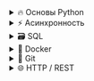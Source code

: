 <details><summary>🔥 Основы Python</summary>

---

<details><summary>Какие типы данных существуют в Python?</summary>

В Python типы данных можно классифицировать по их изменяемости и упорядоченности.

**Изменяемость**  
- **Изменяемые**: `list`, `set`, `dict`  
- **Неизменяемые**: `int`, `float`, `complex`, `str`, `tuple`, `frozenset`

**Упорядоченность**  
- **Упорядоченные**: `list`, `str`, `tuple`, `dict` (с Python 3.7+)  
- **Неупорядоченные**: `set`, `frozenset`

**Доп. вопрос: может ли tuple быть ключом в словаре?**  
Да, если все элементы кортежа также неизменяемые.
</details>

<details><summary>Какой объект не может быть ключом в словаре (dict)?</summary>

Ключами `dict` могут быть **только неизменяемые** типы данных.  
**Не могут быть ключами**: `list`, `set`, `dict`.

**Могут быть ключами**: `int`, `float`, `str`, `tuple` (если его элементы неизменяемы).
</details>

<details><summary>Как словарь (dict) и множество (set) реализованы внутри?</summary>

- **Реализация**: хэш-таблицы (открытая адресация)  
- **Сложность**:  
  - лучший случай — `O(1)`  
  - худший случай — `O(n)`  
- **Память**: `O(n)` + резерв для минимизации коллизий
</details>

<details><summary>Что такое контекстный менеджер и для чего он нужен?</summary>

Контекстный менеджер — объект с методами `__enter__` и `__exit__`, который создаёт временный контекст и **гарантированно освобождает ресурсы** (файлы, сетевые соединения, блокировки и т.д.) даже при возникновении исключений.

**Пример:**  
```python
with open('file.txt') as f:
    data = f.read()
```
После выхода из блока `with` файл автоматически закроется.
</details>

<details><summary>Декоратор</summary>

Декоратор — функция-обёртка, которая **расширяет поведение** другой функции без изменения её кода.  
```python
def timer(func):
    def wrapper(*args, **kwargs):
        start = time.now()
        result = func(*args, **kwargs)
        print(time.now() - start)
        return result
    return wrapper
```
Использование: `@timer` перед функцией.
</details>

<details><summary>Декоратор с параметрами</summary>

Добавляется **дополнительный уровень вложенности**:
```python
def repeat(n):
    def decorator(func):
        def wrapper(*args, **kwargs):
            for _ in range(n):
                func(*args, **kwargs)
        return wrapper
    return decorator

@repeat(3)
def greet(name):
    print(f"Привет, {name}")
```
</details>

<details><summary>Что такое итератор?</summary>

Итератор — объект, реализующий методы `__iter__()` и `__next__()`, позволяющий **последовательно обходить элементы** коллекции без раскрытия её внутреннего устройства.

```python
class MyIter:
    def __iter__(self):
        self.n = 0
        return self
    def __next__(self):
        if self.n < 3:
            self.n += 1
            return self.n
        raise StopIteration
```
</details>

<details><summary>Что такое генератор?</summary>

Генератор — функция, содержащая ключевое слово `yield`, которая **возвращает объект-генератор** и **лениво** выдаёт элементы по одному.

```python
def gen(n):
    for i in range(n):
        yield i
```
**Преимущества**: экономия памяти, ленивые вычисления, работа с бесконечными последовательностями.

**Генераторное выражение**:  
```python
squares = (x*x for x in range(5))
```
</details>

<details><summary>Практическая задача: {i for i in [1,2,3]} vs (i …) vs [i …]</summary>

- `{i for i in [1,2,3]}` → **множество** `{1,2,3}` (уникальные, неупорядоченные)  
- `(i for i in [1,2,3])` → **генератор** (ленивый, экономит память)  
- `[i for i in [1,2,3]]` → **список** `[1,2,3]` (упорядоченный, полностью в памяти)
</details>

<details><summary>Что такое замыкания (closure)?</summary>

Замыкание — функция, которая **запоминает переменные из внешнего лексического окружения**, даже после завершения внешней функции.

```python
def outer(x):
    def inner(y):
        return x + y
    return inner

add5 = outer(5)
print(add5(2))  # 7
```

**UnboundLocalError** возникает, если внутри вложенной функции пытаемся изменить свободную переменную без `nonlocal`.
</details>

<details><summary>Что такое SOLID?</summary>

| Буква | Принцип                            | Кратко |
|-------|------------------------------------|--------|
| S     | Single Responsibility               | у класса одна причина для изменения |
| O     | Open/Closed                         | открыт для расширения, закрыт для изменения |
| L     | Liskov Substitution                 | подклассы должны заменять базовые классы |
| I     | Interface Segregation               | клиенты не должны зависеть от неиспользуемых методов |
| D     | Dependency Inversion                | зависимости от абстракций, а не от конкретных классов |
</details>

<details><summary>Задача «что не так?» — изменяемый аргумент по умолчанию</summary>

```python
def f(data=[]):
    data.append(1)
    return data
```
**Проблема**: `data` создаётся **один раз** при определении функции.  
**Решение**:
```python
def f(data=None):
    if data is None:
        data = []
    data.append(1)
    return data
```
</details>

<details><summary>Как передаются аргументы в функции: по значению или по ссылке?</summary>

В Python **передаётся ссылка на объект** (call-by-object-reference).  
- **Изменяемые объекты** (`list`, `dict`) – изменения видны снаружи.  
- **Неизменяемые объекты** (`int`, `str`) – присваивание внутри функции создаёт новый объект.
</details>

<details><summary>Какие функции из collections и itertools вы используете?</summary>

- `collections.defaultdict(list)` — словарь со значением по умолчанию  
- `collections.Counter` — счётчик элементов  
- `collections.namedtuple` — именованный кортеж  
- `itertools.chain` — соединение итераторов  
- `itertools.groupby` — группировка подряд идущих элементов  
- `itertools.combinations/permutations`
</details>

<details><summary>Python — императивный или декларативный язык?</summary>

Python — **императивный** (последовательные команды).  
Декларативные примеры: SQL, HTML.
</details>

<details><summary>@classmethod и @staticmethod</summary>

- `@classmethod` – получает `cls` (класс), работает с атрибутами класса.  
- `@staticmethod` – не получает `self`/`cls`, обычная функция внутри класса.
</details>

<details><summary>__new__ vs __init__</summary>

- `__new__` – **создаёт** экземпляр (статический метод).  
- `__init__` – **инициализирует** уже созданный экземпляр.
</details>

<details><summary>Что такое Garbage Collector в Python?</summary>

- **Основной механизм** – подсчёт ссылок.  
- **Дополнительно** – циклический сборщик для разрешения циклических ссылок.  
- Управление через модуль `gc`.
</details>

<details><summary>lambda-функция</summary>

Анонимная однострочная функция:
```python
add = lambda x, y: x + y
```
Ограничена одним выражением, возвращает результат автоматически.
</details>

<details><summary>Иерархия исключений</summary>

- `BaseException`
  - `SystemExit`, `KeyboardInterrupt`, `GeneratorExit`
  - `Exception`
    - `StopIteration`, `ArithmeticError`, `AttributeError`, `OSError`, `RuntimeError`, `SyntaxError`, `ValueError`, …
</details>

<details><summary>Тернарный оператор</summary>

```python
result = value_if_true if condition else value_if_false
```
</details>

<details><summary>== vs is</summary>

- `==` – сравнение **значений**.  
- `is` – сравнение **идентичности объектов** (один и тот же адрес в памяти).
</details>

<details><summary>Аннотации типов</summary>

```python
def greet(name: str) -> str:
    return f"Привет, {name}"
```
Помогают IDE и статическим анализаторам находить ошибки.
</details>

<details><summary>List Comprehension</summary>

```python
squares = [x**2 for x in range(10) if x % 2 == 0]
```
Кратко создаёт список на основе существующего итерируемого объекта.
</details>

<details><summary>list vs tuple</summary>

| list | tuple |
|------|-------|
| изменяемый | неизменяемый |
| [] | () |
| медленнее | быстрее |
</details>

<details><summary>set vs tuple</summary>

| set | tuple |
|-----|-------|
| неупорядоченный | упорядоченный |
| уникальные элементы | дубликаты разрешены |
| изменяемый | неизменяемый |
</details>

<details><summary>*args и **kwargs</summary>

- `*args` – произвольное количество **позиционных** аргументов (кортеж).  
- `**kwargs` – произвольное количество **именованных** аргументов (словарь).
</details>

<details><summary>globals() и locals()</summary>

- `globals()` – словарь всех глобальных переменных.  
- `locals()` – словарь локальных переменных текущей области видимости.
</details>

<details><summary>Метод id()</summary>

Возвращает **уникальный идентификатор** (адрес в памяти) объекта.
</details>

<details><summary>__init__</summary>

Конструктор экземпляра; вызывается **после создания объекта** для инициализации его атрибутов.
</details>

<details><summary>Docstring</summary>

Строка документации сразу после заголовка `def`/`class`:
```python
def foo():
    """Однострочное описание."""
```
</details>

<details><summary>Слайс (slice)</summary>

```python
seq[start:stop:step]
```
Позволяет извлекать подпоследовательности.
</details>

<details><summary>Поверхностное vs глубокое копирование</summary>

- `copy.copy()` – **поверхностная** копия (новый контейнер, но вложенные объекты общие).  
- `copy.deepcopy()` – **полная** копия (включая вложенные объекты).
</details>

<details><summary>Как просмотреть методы объекта?</summary>

```python
dir(obj)
```
или `help(obj)`.
</details>

<details><summary>Арены памяти</summary>

Блоки памяти в `pymalloc`, которые эффективно выделяют/освобождают **малые объекты**, снижая фрагментацию.
</details>

---

</details>

<details><summary>⚡ Асинхронность</summary>

---

<details><summary>Async vs Threads vs Processes</summary>

- **Многопроцессность** – несколько процессов, **CPU-bound**, обходит GIL.  
- **Многопоточность** – потоки в одном процессе, **I/O-bound**, GIL ограничивает CPU.  
- **Асинхронность** – один поток, **Event Loop**, **I/O-bound**, максимально эффективно при большом количестве операций ввода-вывода.
</details>

<details><summary>async/await</summary>

- `async def` – корутина.  
- `await` – передача управления Event Loop, пока операция выполняется.
</details>

<details><summary>Future vs Coroutine vs Task</summary>

- **Coroutine** – функция `async def`.  
- **Task** – обёртка `asyncio.create_task(coroutine)` для запуска в Event Loop.  
- **Future** – низкоуровневый объект, представляющий **результат будущей операции**.
</details>

---

</details>

<details><summary>🗃 SQL</summary>

---

<details><summary>ACID</summary>

- **A**tomicity – «всё или ничего».  
- **C**onsistency – база переходит из одного корректного состояния в другое.  
- **I**solation – параллельные транзакции не мешают друг другу.  
- **D**urability – изменения сохраняются после успешного коммита.
</details>

<details><summary>JOIN-ы</summary>

- **INNER** – только совпадающие строки.  
- **LEFT** – все строки левой таблицы + совпадения правой.  
- **RIGHT** – наоборот.  
- **FULL** – все строки из обеих таблиц; отсутствия заполняются `NULL`.
</details>

<details><summary>Индексы и B-tree</summary>

- **B-tree** – сбалансированное дерево, `O(log n)` на поиск/вставку/удаление.  
- Виды: B-tree, Hash, Bitmap, Full-text, Spatial.
</details>

<details><summary>M2M (многие-ко-многим)</summary>

Создаётся **связующая таблица** с двумя внешними ключами:
```sql
CREATE TABLE book_author (
    book_id  INT REFERENCES books(id),
    author_id INT REFERENCES authors(id),
    PRIMARY KEY (book_id, author_id)
);
```
</details>

<details><summary>Недостатки индексов</summary>

1. Занимают дополнительное место.  
2. Замедляют INSERT/UPDATE/DELETE.  
3. Плохо выбранные индексы могут не ускорять, а замедлять.
</details>

---

</details>

<details><summary>🐳 Docker</summary>

---

<details><summary>Docker Compose</summary>

YAML-файл `docker-compose.yml` описывает все сервисы, тома, сети.  
Команды:  
- `docker-compose up -d` – запуск.  
- `docker-compose down` – остановка и удаление контейнеров.
</details>

<details><summary>Типовые проблемы</summary>

- Раздутые образы → используйте `alpine`, многоэтапные сборки.  
- Сети → `docker network create`, `docker network connect`.  
- Безопасность → проверка образов, сканирование уязвимостей.  
- Мониторинг → `cAdvisor`, `Prometheus`, `ELK`.
</details>

<details><summary>Оптимизация образов</summary>

- Базовый образ `alpine`.  
- Объединение RUN-команд, очистка кеша (`--no-cache`).  
- Многоэтапная сборка (`FROM … as builder`).
</details>

<details><summary>Оркестрация</summary>

- **Kubernetes** – масштабирование, rolling update, service mesh.  
- **Docker Swarm** – упрощённая альтернатива.  
- **Amazon ECS / EKS**, **Google GKE**, **Azure AKS**.
</details>

---

</details>

<details><summary>📂 Git</summary>

---

<details><summary>git fetch vs pull</summary>

- `fetch` – **только скачивает** изменения, не мержит.  
- `pull` – `fetch` + `merge`.
</details>

<details><summary>merge vs rebase</summary>

- `merge` – создаёт **коммит слияния**, сохраняет историю веток.  
- `rebase` – переносит коммиты, делая историю **линейной**, но переписывает SHA.
</details>

<details><summary>Git-flow</summary>

- Ветки: `master`, `develop`, `feature/**`, `hotfix/**`, `release/**`.  
- Теги на релизы.  
- Нейминг: `dev/feat/task-123`, `hotfix/bug-456`.
</details>

<details><summary>cherry-pick</summary>

Перенос отдельного коммита в другую ветку без полного слияния:
```bash
git cherry-pick <commit-sha>
```
</details>

---

</details>

<details><summary>🌐 HTTP / REST</summary>

---

<details><summary>HTTP-методы</summary>

- `GET` – чтение.  
- `POST` – создание.  
- `PUT` – полное обновление (идемпотентно).  
- `PATCH` – частичное обновление.  
- `DELETE` – удаление.  
- `HEAD`, `OPTIONS`, `CONNECT`.
</details>

<details><summary>Статус-коды</summary>

- 2xx – успешно.  
- 3xx – перенаправление.  
- 4xx – ошибка клиента.  
- 5xx – ошибка сервера.
</details>

<details><summary>REST-принципы</summary>

1. Клиент-сервер.  
2. Stateless.  
3. Кэширование.  
4. Единообразный интерфейс (стандартные HTTP-методы).  
5. Многоуровневая система.
</details>

---

</details>